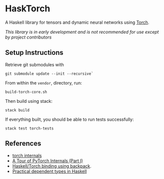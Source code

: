 # HaskTorch

A Haskell library for tensors and dynamic neural networks using
[Torch](https://github.com/torch/torch7).

*This library is in early development and is not recommended for use except by
project contributors*

## Setup Instructions

Retrieve git submodules with

```
git submodule update --init --recursive`
```

From within the `vendor`, directory, run:

```
build-torch-core.sh
```

Then build using stack:

```
stack build
```

If everything built, you should be able to run tests successfully:

```
stack test torch-tests
```

## References

- [torch internals](https://apaszke.github.io/torch-internals.html) 
- [A Tour of PyTorch Internals (Part I)](http://pytorch.org/2017/05/11/Internals.html)
- [Haskell/Torch binding using backpack](http://blog.ezyang.com/2017/08/backpack-for-deep-learning/).
- [Practical dependent types in Haskell](https://blog.jle.im/entry/practical-dependent-types-in-haskell-1.html)

